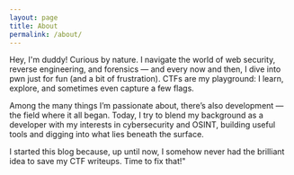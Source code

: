 ```yaml
---
layout: page
title: About
permalink: /about/
---
```

Hey, I'm duddy!
Curious by nature.
I navigate the world of web security, reverse engineering, and forensics — and every now and then, I dive into pwn just for fun (and a bit of frustration). CTFs are my playground: I learn, explore, and sometimes even capture a few flags.

Among the many things I’m passionate about, there’s also development — the field where it all began. Today, I try to blend my background as a developer with my interests in cybersecurity and OSINT, building useful tools and digging into what lies beneath the surface.

I started this blog because, up until now, I somehow never had the brilliant idea to save my CTF writeups. Time to fix that!"
